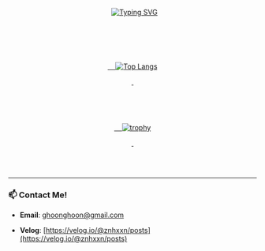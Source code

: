 <div align="center">

  <a href="https://git.io/typing-svg"><img src="https://readme-typing-svg.demolab.com?font=Fira+Code&size=30&pause=1000&color=20B2AA&center=true&vCenter=true&width=450&lines=Jonghoon's+GitHub;수련중입니다" alt="Typing SVG" /></a>

</div>



<br>

<br>



<div align="center">

  <a href="https://github.com/anuraghazra/github-readme-stats">

    <img src="https://github-readme-stats.vercel.app/api/top-langs/?username=jonghoon-L&layout=compact&theme=dracula" alt="Top Langs"/>

  </a>

  &nbsp;&nbsp;&nbsp;

  <a href="https://github.com/ryo-ma/github-profile-trophy">

    <img src="https://github-profile-trophy.vercel.app/?username=jonghoon-L&theme=radical&row=1&column=6" alt="trophy"/>

  </a>

</div>



<br>

<br>



---



### 📫 Contact Me!



- **Email**: ghoonghoon@gmail.com

- **Velog**: [https://velog.io/@znhxxn/posts](https://velog.io/@znhxxn/posts)
